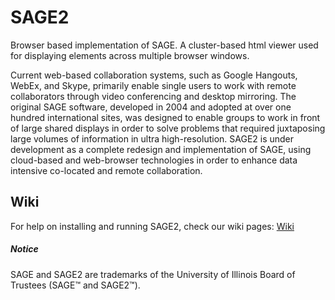 SAGE2
=======

Browser based implementation of SAGE. A cluster-based html viewer used for displaying elements across multiple browser windows.

Current web-based collaboration systems, such as Google Hangouts, WebEx, and Skype, primarily enable single users to work with remote collaborators through video conferencing and desktop mirroring. The original SAGE software, developed in 2004 and adopted at over one hundred international sites, was designed to enable groups to work in front of large shared displays in order to solve problems that required juxtaposing large volumes of information in ultra high-resolution. SAGE2 is under development as a complete redesign and implementation of SAGE, using cloud-based and web-browser technologies in order to enhance data intensive co-located and remote collaboration.

## Wiki ##
For help on installing and running SAGE2, check our wiki pages:
[Wiki](https://bitbucket.org/sage2/sage2/wiki/Home)

##### Notice #####
SAGE and SAGE2 are trademarks of the University of Illinois Board of Trustees (SAGE™ and SAGE2™).